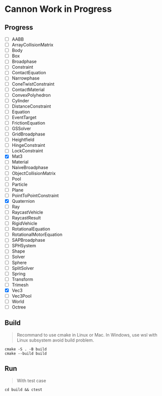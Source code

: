 # Cannon Work in Progress

## Progress

 - [ ] AABB
 - [ ] ArrayCollisionMatrix
 - [ ] Body
 - [ ] Box
 - [ ] Broadphase
 - [ ] Constraint
 - [ ] ContactEquation
 - [ ] Narrowphase
 - [ ] ConeTwistConstraint
 - [ ] ContactMaterial
 - [ ] ConvexPolyhedron
 - [ ] Cylinder
 - [ ] DistanceConstraint
 - [ ] Equation
 - [ ] EventTarget
 - [ ] FrictionEquation
 - [ ] GSSolver
 - [ ] GridBroadphase
 - [ ] Heightfield
 - [ ] HingeConstraint
 - [ ] LockConstraint
 - [x] Mat3
 - [ ] Material
 - [ ] NaiveBroadphase
 - [ ] ObjectCollisionMatrix
 - [ ] Pool
 - [ ] Particle
 - [ ] Plane
 - [ ] PointToPointConstraint
 - [x] Quaternion
 - [ ] Ray
 - [ ] RaycastVehicle
 - [ ] RaycastResult
 - [ ] RigidVehicle
 - [ ] RotationalEquation
 - [ ] RotationalMotorEquation
 - [ ] SAPBroadphase
 - [ ] SPHSystem
 - [ ] Shape
 - [ ] Solver
 - [ ] Sphere
 - [ ] SplitSolver
 - [ ] Spring
 - [ ] Transform
 - [ ] Trimesh
 - [x] Vec3
 - [ ] Vec3Pool
 - [ ] World
 - [ ] Octree

## Build

> Recommand to use cmake in Linux or Mac.
> In Windows, use wsl with Linux subsystem avoid build problem.

```shell
cmake -S . -B build
cmake --build build
```

## Run

> With test case

```shell
cd build && ctest
```
